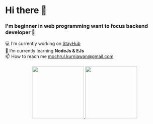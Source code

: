 <h1>Hi there 👋</h1>
<h3>I'm beginner in web programming want to focus backend developer 🤲</h3>
  💻 I’m currently working on <a href="https://github.com/mochammadsk/stayhub">StayHub</a><br/>
  🔎 I’m currently learning <strong>NodeJs & EJs</strong><br/>
  📫 How to reach me <a href="mailto:mochrul.kurniawan@gmail.com">mochrul.kurniawan@gmail.com</a><br/>
<br/>
<div align="center">
  <a href="https://github.com/mochammadsk/">
    <img height="165" src="https://github-readme-stats-eight-theta.vercel.app/api?username=mochammadsk&show_icons=true&theme=algolia&include_all_commits=true&count_private=true"/>
    <img height="165" src="https://github-readme-stats-eight-theta.vercel.app/api/top-langs/?username=mochammadsk&layout=compact&langs_count=8&theme=algolia"/>
  </a>
</div>
